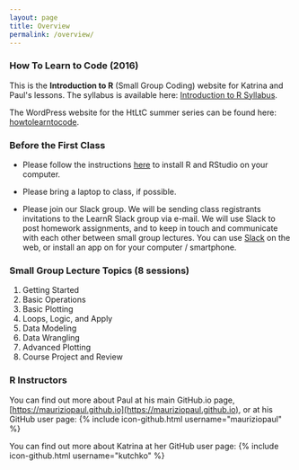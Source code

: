 ```yaml
---
layout: page
title: Overview
permalink: /overview/
---
```


### How To Learn to Code (2016)
This is the **Introduction to R** (Small Group Coding) website for Katrina and Paul's lessons. The syllabus is available here: [Introduction to R Syllabus](http://mauriziopaul.github.io/intro-to-R/teachingResources/Syllabus_IntroToR.pdf).

The WordPress website for the HtLtC summer series can be found here:
[howtolearntocode](http://howtolearntocode.web.unc.edu).

### Before the First Class
* Please follow the instructions [here][installation] to install R and RStudio on your computer. 

* Please bring a laptop to class, if possible.

* Please join our Slack group. We will be sending class registrants invitations to the LearnR Slack group via e-mail. We will use Slack to post homework assignments, and to keep in touch and communicate with each other between small group lectures. You can use [Slack][slack] on the web, or install an app on for your computer / smartphone.

[slack]: https://www.slack.com
[installation]: http://mauriziopaul.github.io/intro-to-R/jekyll/2016/06/08/Installing-R-RStudio

### Small Group Lecture Topics (8 sessions)
1. Getting Started
2. Basic Operations
3. Basic Plotting
4. Loops, Logic, and Apply
5. Data Modeling
6. Data Wrangling
7. Advanced Plotting
8. Course Project and Review

### R Instructors
You can find out more about Paul at his main GitHub.io page, [https://mauriziopaul.github.io](https://mauriziopaul.github.io), or at his GitHub user page: {% include icon-github.html username="mauriziopaul" %}

You can find out more about Katrina at her GitHub user page: {% include icon-github.html username="kutchko" %}
